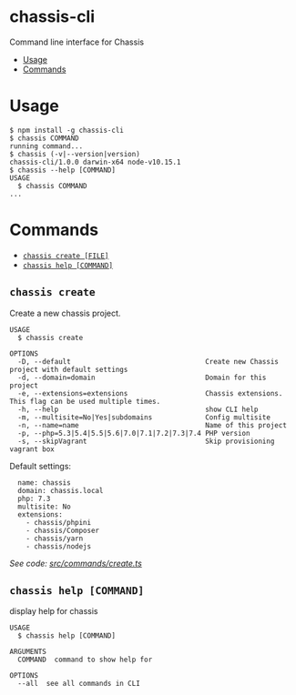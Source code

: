 chassis-cli
===========

Command line interface for Chassis

<!-- toc -->
* [Usage](#usage)
* [Commands](#commands)
<!-- tocstop -->
# Usage
<!-- usage -->
```sh-session
$ npm install -g chassis-cli
$ chassis COMMAND
running command...
$ chassis (-v|--version|version)
chassis-cli/1.0.0 darwin-x64 node-v10.15.1
$ chassis --help [COMMAND]
USAGE
  $ chassis COMMAND
...
```
<!-- usagestop -->
# Commands
<!-- commands -->
* [`chassis create [FILE]`](#chassis-create)
* [`chassis help [COMMAND]`](#chassis-help-command)

## `chassis create`

Create a new chassis project.

```
USAGE
  $ chassis create

OPTIONS
  -D, --default                                 Create new Chassis project with default settings
  -d, --domain=domain                           Domain for this project
  -e, --extensions=extensions                   Chassis extensions. This flag can be used multiple times.
  -h, --help                                    show CLI help
  -m, --multisite=No|Yes|subdomains             Config multisite
  -n, --name=name                               Name of this project
  -p, --php=5.3|5.4|5.5|5.6|7.0|7.1|7.2|7.3|7.4 PHP version
  -s, --skipVagrant                             Skip provisioning vagrant box
```

Default settings:
```
  name: chassis
  domain: chassis.local
  php: 7.3
  multisite: No
  extensions: 
    - chassis/phpini
    - chassis/Composer
    - chassis/yarn
    - chassis/nodejs
```

_See code: [src/commands/create.ts](https://github.com/dinhtungdu/chassis-cli/blob/master/src/commands/create.ts)_

## `chassis help [COMMAND]`

display help for chassis

```
USAGE
  $ chassis help [COMMAND]

ARGUMENTS
  COMMAND  command to show help for

OPTIONS
  --all  see all commands in CLI
```
<!-- commandsstop -->
